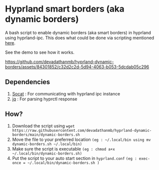 # Hyprland smart borders (aka dynamic borders)

A bash script to enable dynamic borders (aka smart borders) in hyprland using hyprland-ipc. This does what could be done via scripting mentioned [here](https://github.com/hyprwm/Hyprland/issues/2324).

See the demo to see how it works.

https://github.com/devadathanmb/hyprland-dynamic-borders/assets/84301852/c32d2c2d-5d94-4063-b053-5dcdab05c296

## Dependencies

1. [Socat](https://man.archlinux.org/man/socat.1.en) : For communicating with hyprland ipc instance
2. [jq](https://man.archlinux.org/man/jq.1.en) : For parsing hyprctl response

## How?

1. Download the script using `wget https://raw.githubusercontent.com/devadathanmb/hyprland-dynamic-borders/main/dynamic-borders.sh`
2. Move the file to your preferred location `(eg : ~/.local/bin using mv dynamic-borders.sh ~/.local/bin)`
3. Make sure the script is executable `(eg : chmod a+x ~/.local/bin/dynamic-borders.sh)`
4. Put the script to your auto start section in `hyprland.conf` `(eg : exec-once = ~/.local/bin/dynamic-borders.sh
)`
